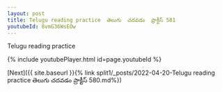 ```yaml
---
layout: post
title: Telugu reading practice  తెలుగు  చదవడం  ప్రాక్టీస్ 581
youtubeId: 8vmG36WsEOw
---
```

 
 
Telugu reading practice
 
 
 
 
 


{% include youtubePlayer.html id=page.youtubeId %}
 
[Next]({{ site.baseurl }}{% link  split1/_posts/2022-04-20-Telugu reading practice  తెలుగు  చదవడం  ప్రాక్టీస్ 580.md%})
 
